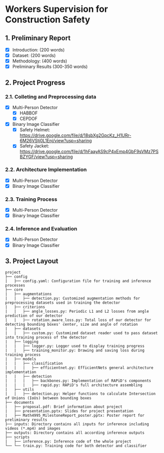 # Workers Supervision for Construction Safety
## 1. Preliminary Report
- [x] Introduction: (200 words)
- [x] Dataset: (200 words)
- [x] Methodology: (400 words)
- [x] Preliminary Results (300-350 words)
## 2. Project Progress
### 2.1. Colleting and Preprocessing data
- [x] Multi-Person Detector
  - [x] HABBOF
  - [x] CEPDOF
- [x] Binary Image Classifier
  - [x] Safety Helmet: https://drive.google.com/file/d/18sbXg2GpcKz_H1URr-6M26VStj0L1Enj/view?usp=sharing
  - [X] Safety Jacket: https://drive.google.com/file/d/1hFaayAS9cP4xEmp4GbF9sVMz7PSBZYGF/view?usp=sharing
### 2.2. Architecture Implementation
- [x] Multi-Person Detector
- [x] Binary Image Classifier
### 2.3. Training Process
- [x] Multi-Person Detector
- [X] Binary Image Classifier 
### 2.4. Inference and Evaluation
- [X] Multi-Person Detector  
- [X] Binary Image Classifier 
## 3. Project Layout
```
project
├── config
|   ├── config.yaml: Configuration file for training and inference processes
├── core
|   ├── augmentations
|   |   ├── detection.py: Customized augmentation methods for preprocessing datasets used in training the detector  
|   ├── criterions
|   |   ├── angle_losses.py: Periodic L1 and L2 losses from angle prediction of our detector
|   |   ├── rotation_aware_loss.py: Total loss of our detector for detecting bounding boxes' center, size and angle of rotation
|   ├── datasets
|   |   ├── custom.py: Customized dataset reader used to pass dataset into training process of the detector 
|   ├── logging
|   |   ├── logger.py: Logger used to display training progress
|   |   ├── training_monitor.py: Drawing and saving loss during training process
|   ├── models
|   |   ├── classification
|   |   |   ├── efficientnet.py: EfficientNets general architecture implementation
|   |   ├── detection
|   |   |   ├── backbones.py: Implementation of RAPiD's components
|   |   |   ├── rapid.py: RAPiD's full architecture assembling
|   ├── utils
|   |   ├── detection.py: Helper functions to calculate Intersection of Unions (IoUs) between bounding boxes
├── documents
|   ├── proposal.pdf: Brief information about project
|   ├── presentation.pptx: Slides for project presentation
|   ├── Math4995_MilestoneReport_poster.pptx: Poster report for preliminary results
├── inputs: Directory contains all inputs for inference including videos (*.mp4) and images
├── outputs: Directory contains all according inference outputs
├── scripts
|   ├── inference.py: Inference code of the whole project
└── └── train.py: Training code for both detector and classifier
